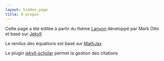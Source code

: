 ```yaml
---
layout: hidden_page
title: À propos
---
```


Cette page a été éditée à partir du thème [Lanyon](https://github.com/poole/lanyon) développé par Mark Otto et basé sur [Jekyll](http://jekyllrb.com)

Le rendus des équations est basé sur [MathJax](https://www.mathjax.org/)

Le plugin [jekyll-scholar](https://github.com/inukshuk/jekyll-scholar) permet la gestion des citations


